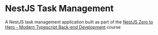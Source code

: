 <h1>NestJS Task Management</h1>
<p>A NestJS task management application built as part of the <a href="https://www.udemy.com/course/nestjs-zero-to-hero/">NestJS Zero to Hero - Modern Typescript Back-end Development</a> course</p>
